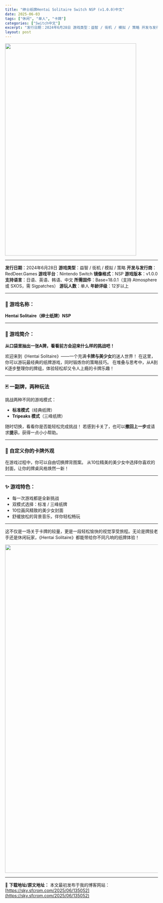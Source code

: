 ```yaml
---
title: "绅士纸牌Hentai Solitaire Switch NSP (v1.0.0)中文"
date: 2025-06-03
tags: ["休闲", "单人", "卡牌"]
categories: ["Switch中文"]
excerpt: "发行日期：2024年6月28日 游戏类型：益智 / 街机 / 模拟 / 策略 开发与发行商：RedDeer.Games 游戏平台：Nintendo Switch 镜像格式：NSP 游戏版本：v1.0.0 支持语言：日语、英语、韩语、中文 所需固件：Base=18.0.1（支持 Atmosphere &hellip;"
layout: post
---
```


<img class="aligncenter size-full wp-image-135040" src="https://sky.sfcrom.com/wp-content/uploads/2025/06/2025060303361682.webp" alt="" width="432" height="698" />

<hr />

<strong>发行日期</strong>：2024年6月28日
<strong>游戏类型</strong>：益智 / 街机 / 模拟 / 策略
<strong>开发与发行商</strong>：RedDeer.Games
<strong>游戏平台</strong>：Nintendo Switch
<strong>镜像格式</strong>：NSP
<strong>游戏版本</strong>：v1.0.0
<strong>支持语言</strong>：日语、英语、韩语、中文
<strong>所需固件</strong>：Base=18.0.1（支持 Atmosphere 或 SXOS，需 Sigpatches）
<strong>游玩人数</strong>：单人
<strong>年龄评级</strong>：12岁以上

<hr />

<h3>🎴 游戏名称：</h3>
<strong>Hentai Solitaire（绅士纸牌）NSP</strong>

<hr />

<h3>🌸 游戏简介：</h3>
<strong>从口袋里抽出一张A牌，看看前方会迎来什么样的挑战吧！</strong>

欢迎来到《Hentai Solitaire》——一个充满<strong>卡牌与美少女</strong>的迷人世界！
在这里，你可以游玩最经典的纸牌游戏，同时锻炼你的策略技巧。
在堆叠与思考中，从A到K逐步整理你的牌组，体验轻松却又令人上瘾的卡牌乐趣！

<hr />

<h3>🃏 一副牌，两种玩法</h3>
挑战两种不同的游戏模式：
<ul>
 	<li><strong>标准模式</strong>（经典纸牌）</li>
 	<li><strong>Tripeaks 模式</strong>（三峰纸牌）</li>
</ul>
随时切换，看看你是否能轻松完成挑战！
若感到卡关了，也可以<strong>撤回上一步</strong>或请求<strong>提示</strong>，获得一点小小帮助。

<hr />

<h3>🎀 自定义你的卡牌外观</h3>
在游戏过程中，你可以自由切换牌背图案。
从10位精美的美少女中选择你喜欢的封面，让你的牌桌风格焕然一新！

<hr />

<h3>✨ 游戏特色：</h3>
<ul>
 	<li>每一次游戏都是全新挑战</li>
 	<li>双模式选择：标准 / 三峰纸牌</li>
 	<li>10位画风精致的美少女封面</li>
 	<li>舒缓放松的背景音乐，伴你轻松畅玩</li>
</ul>

<hr />

这不仅是一场关于卡牌的较量，更是一段轻松愉快的视觉享受旅程。无论是牌技老手还是休闲玩家，《Hentai Solitaire》都能带给你不同凡响的纸牌体验！

<img class="aligncenter size-full wp-image-135027" src="https://sky.sfcrom.com/wp-content/uploads/2025/06/2025060303352486.webp" alt="" width="1920" height="1080" />

---
📖 **下载地址/原文地址：** 本文最初发布于我的博客网站：[https://sky.sfcrom.com/2025/06/135052](https://sky.sfcrom.com/2025/06/135052)
